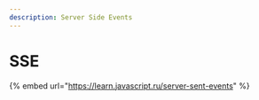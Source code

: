 ```yaml
---
description: Server Side Events
---
```


# SSE

{% embed url="https://learn.javascript.ru/server-sent-events" %}




